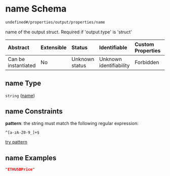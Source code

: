# name Schema

```txt
undefined#/properties/output/properties/name
```

name of the output struct. Required if 'output.type' is 'struct'

| Abstract            | Extensible | Status         | Identifiable            | Custom Properties | Additional Properties | Access Restrictions | Defined In                                                                     |
| :------------------ | :--------- | :------------- | :---------------------- | :---------------- | :-------------------- | :------------------ | :----------------------------------------------------------------------------- |
| Can be instantiated | No         | Unknown status | Unknown identifiability | Forbidden         | Allowed               | none                | [algorithm\_lens.json\*](../../out/algorithm_lens.json "open original schema") |

## name Type

`string` ([name](algorithm_lens-properties-output-properties-name.md))

## name Constraints

**pattern**: the string must match the following regular expression:&#x20;

```regexp
^[a-zA-Z0-9_]+$
```

[try pattern](https://regexr.com/?expression=%5E%5Ba-zA-Z0-9_%5D%2B%24 "try regular expression with regexr.com")

## name Examples

```json
"ETHUSDPrice"
```
